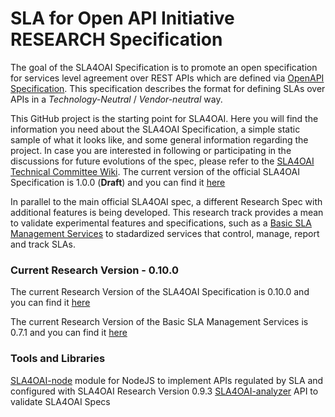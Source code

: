 # SLA for Open API Initiative RESEARCH Specification

The goal of the SLA4OAI Specification is to promote an open specification for
services level agreement over REST APIs which are defined via [OpenAPI Specification](https://github.com/OAI/OpenAPI-Specification).  This specification describes the format for defining SLAs over APIs in a *Technology-Neutral* / *Vendor-neutral* way. 

This GitHub project is the starting point for SLA4OAI. Here you will find the information you need about the SLA4OAI Specification, a simple static sample of what it looks like, and some general information regarding the project. In case you are interested in following or participating in the discussions for future evolutions of the spec, please refer to the [SLA4OAI Technical Committee Wiki](https://github.com/isa-group/SLA4OAI-TC).
The current version of the official SLA4OAI Specification is 1.0.0 (**Draft**) and you can find it [here](https://github.com/isa-group/SLA4OAI-Specification)

In parallel to the main official SLA4OAI spec, a different Research Spec with additional features is being developed. This research track provides a mean to validate experimental features and  specifications, such as a [Basic SLA Management Services](./operationalServices.md) to stadardized services that control, manage, report and track SLAs.


### Current Research Version - 0.10.0

The current Research Version of the SLA4OAI Specification is 0.10.0 and you can find it [here](./Specification.md)

The current Research Version of the Basic SLA Management Services is 0.7.1 and you can find it [here](./operationalService.md)

### Tools and Libraries

[SLA4OAI-node](https://github.com/isa-group/SLA4OAI-node) module for NodeJS to implement APIs regulated by SLA and configured with SLA4OAI Research Version 0.9.3
[SLA4OAI-analyzer](https://github.com/isa-group/sla4oai-analyzer) API to validate SLA4OAI Specs



